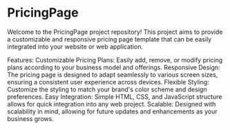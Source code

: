 # PricingPage
Welcome to the PricingPage project repository! 
This project aims to provide a customizable and
responsive pricing page template that can be easily integrated into your website or web application.

Features:
Customizable Pricing Plans: Easily add, remove, or modify pricing plans according to your business model and offerings.
Responsive Design: The pricing page is designed to adapt seamlessly to various screen sizes, ensuring a consistent user experience across devices.
Flexible Styling: Customize the styling to match your brand's color scheme and design preferences.
Easy Integration: Simple HTML, CSS, and JavaScript structure allows for quick integration into any web project.
Scalable: Designed with scalability in mind, allowing for future updates and enhancements as your business grows.

